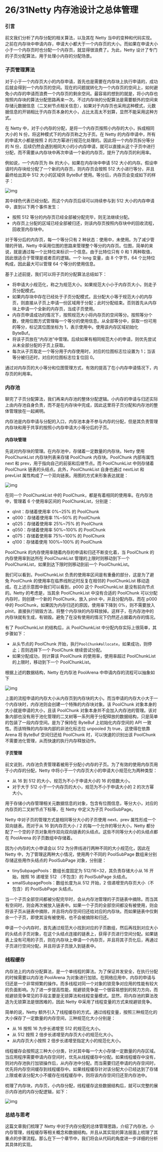 # 26/31Netty 内存池设计之总体管理

### 引言

前文我们分析了内存分配的相关算法，以及其在 Netty 当中的变种和代码实现。之前在内存块中申请内存，申请大小都大于一个内存页的大小。而如果在申请大小小于一个内存页时也分配一个内存页，就显得很浪费了。为此，Netty 设计了专门的子页分配算法，用于处理小内存的分配场景。

### 子页管理算法

对于小于一个内存页大小的内存申请，首先也是需要在内存块上执行申请的，成功后就会得到一个内存页的空间。现在的问题就转化为一个内存页的空间上，如何避免小内存的申请而浪费一个内存页的剩余空间。最容易的想到的就是，将小内存也按照内存块的算法分配思路再来一次。不过内存块的分配算法是需要额外的空间来存储元数据信息（二叉树节点相关信息），如果对于内存页也采用这种模式，元数据信息的开销相比于内存页本身的大小，占比太高太不划算，显然不能采用这种方式。

在 Netty 中，对于小内存的分配，是将一个内存页按照小内存的大小，拆成相同大小的 N 份，将这种模式下的内存页称之为子页。在 Netty 的内存申请中，所有的申请大小都是按照 2 的次方幂进行规范化处理的。因此将一个内存页拆分等分的 N 份，后续仍然会遇到相同大小的小内存申请，就可以直接从这个子页中进行分配，而不需要从内存块中再次申请一个新的内存页，提升了内存页的利用率。

例如说，一个内存页为 8k 的大小，如果在内存块中申请 512 大小的内存。假设申请时内存块给分配了一个新的内存页，则内存页会按照 512 大小进行等分，并且最终给出其中 512 大小的区域供 ByteBuf 使用。等分后，内存页会变成如下的样子：

![img](https://markdownpic-1251577930.cos.ap-chengdu.myqcloud.com/20191230142318.png)

其中绿色代表已经分配。而这个内存页后续可以持续参与到 512 大小的内存申请中，直到以下两个事件发生：

- 按照 512 等分的内存页已经全部被分配完毕，则无法继续分配。
- 内存页上分配的区域已经全部被归还，则该内存页按照内存块中的回收流程，回收至内存块中。

对于等分后的内存页，每一个等分只有 2 种状态：使用中，未使用。为了减少管理的开销，Netty 中采用位图的思路来管理整个等分的内存页。位图，简单的来说，就是通过每一个比特位来标识一个信息。由于比特位只有 0 和 1 两种取值，因此很适合于管理是或者否的逻辑。一个 long 变量，由 8 个字节，64 个比特位构成，因此最大可以管理 64 个等分的使用信息。

基于上述前提，我们可以将子页的分配算法总结如下：

- 将申请大小规范化，称之为规范大小。如果规范大小小于内存页大小，则走子页分配模式。
- 如果内存块中存在已经处于子页分配模式，且分配大小等于规范大小的内存页，则直接从子页上申请一份区域用于分配；此时分配结束。否则首先从内存块上申请一个全新的内存页，当成子页使用。
- 内存页申请成功的情况下，按照规范大小将内存页的空间等分。按照等分个数，使用位图方式管理每一个等分的使用信息。从全部等分中，获取一份可用的等分，标记其位图坐标为 1，表示使用中。使用该内存区域初始化 ByteBuf。
- 将该子页放在“内存池”中管理。后续如果有相同规范大小的申请，则优先尝试从未全部分配的子页上获取。
- 每次从子页取走一个等分用于内存使用时，对应的位图标志位设置为 1；当该等分被归还时，对应的位图标志位复位回 0。

通过对内存页的大小等分和位图管理方式，有效的提高了在小内存申请情况下，内存页的利用率。

### 内存池

聊完了子页分配算法，我们再来内存池的整体分配逻辑。小内存的申请与归还实际上由内存池自身负责，而不是在内存块中完成，因此这里将子页分配和内存池的整体管理放在一起阐明。

内存池是内存申请与分配的入口，内存池本身不参与内存的分配，但是其负责管理内存块和用于共享的按照小内存申请大小等分后的子页。

#### 内存块管理

先说对内存块的管理。在内存池中，存储着一定数量的内存块。Netty 使用 PoolChunkList 内存块列表来存储 PoolChunk 内存块。PoolChunk 内部有属性 next 和 prev，用于指向自己的前驱和后继节点。而 PoolChunkList 中则存储着 PoolChunk 链表的头结点。此外，PoolChunkList 自身也通过 nextList 和 prevList 属性构成了一个双向链表。用图的方式来形象表达就是：

![img](https://markdownpic-1251577930.cos.ap-chengdu.myqcloud.com/20191230222815.png)

在同一个 PoolChunkList 中的 PoolChunk，都是有着相同的使用率。在内存池中，管理着 6 个使用率区间的 PoolChunkList，分别是：

- qInit：存储着使用率 0%~25% 的 PoolChunk
- q000：存储着使用率 1%~50% 的 PoolChunk
- q025：存储着使用率 25%~75% 的 PoolChunk
- q050：存储着使用率 50%~100% 的 PoolChunk
- q075：存储着使用率 75%~100% 的 PoolChunk
- q100：存储着使用 100%~100% 的 PoolChunk

PoolChunk 的内存使用率随着内存的申请和归还不断变化着，当 PoolChunk 的内存使用率到达所在 PoolChunkList 管理的上限时则移动到下一个 PoolChunkList，如果到达下限时则移动到前一个 PoolChunkList。

我们可以看到，PoolChunkList 负责的使用率区间是有重叠的部分，这是为了避免 PoolChunk 的使用率在临界线附近时反复在相邻的 PoolChunkList 移动造成。在上述示意图中我们可以看到，p000 这个 PoolChunkList 是没有前向节点的。Netty 的考虑是，当其余 PoolChunkList 中没有合适的 PoolChunk 可以分配内存时，则创建一个新的 PoolChunk，放入 pInit 中，并且分配内存。而在 p000 中的 PoolChunk，如果因为内存归还的原因，使用率下降到 0%，则不需要放入 pInit，直接执行销毁方法，将整个内存块的内存释放掉。这样子，在内存池中的内存块就有生成，有销毁。避免了在没有使用的情况下仍然还占据着内存的情况。

有了 PoolChunkList 的结构后，从 PoolChunkList 中分配内存实际上很简单，其步骤如下：

- 从头节点的 PoolChunk 开始，执行`PoolChunk#allocate`，如果成功，则停止；否则选择下一个 PoolChunk 继续尝试分配。
- 如果分配成功，则计算该 PoolChunk 的使用率，使用率超过 PoolChunkList 的上限时，移动到下一个 PoolChunkList。

根据上述的数据结构，Netty 在内存池 PoolArena 中申请内存的流程可以抽象如下

![img](https://markdownpic-1251577930.cos.ap-chengdu.myqcloud.com/20190805111022.png)

上面的流程申请的内存大小从内存页到内存块的大小。而当申请的内存大小大于一个内存块时，内存池则会创建一个特殊的内存块对象。该 PoolChunk 对象本身的大小就是申请的大小，且该 PoolChunk 对象本身并不会加入内存池的管理。该对象内部也没有用于池化管理的二叉树等一系列用于分配释放的数据结构，只是简单的包装了一段内存空间。是为了保持在 ByteBuf 上初始化内存空间的 API 一致性。而该特殊的内存块内部的非池化标志位 unpooled 为 true，这使得在依靠 Arena 将 ByteBuf 空间归还给 PoolChunk 时，可以快速的识别出该 PoolChunk 不需要池化管理，从而快速的执行内存释放动作。

#### 子页管理

前文说到，内存池负责管理着被用于分配小内存的子页。为了有效的使用内存页用于小内存的分配，Netty 中将小于一个内存页大小的申请大小规范化为两种类型：

- 从 16 到 512 的大小，规范为不小于申请大小的 16 的倍数大小。
- 对于大于 512 小于一个内存页的大小，规范为不小于申请大小的 2 的次方幂大小。

用于存储小内存管理相关元数据信息的对象，包含有位图信息，等分大小，对应的内存页的二叉树节点下标等，在 Netty 中定义为子页 PoolSubPage。

Netty 中对子页的管理方式是相同等分大小的子页使用 next、prev 属性形成一个双向链表。而对于从 16 到内存页大小 / 2 的每一个允许的等分大小，Netty 都分配了一个空的子页对象用作双向双向链表的头结点。这些不同等分大小的头结点都在 PoolArena 的子页数组中存储着。

因为小内存的大小申请会以 512 为分界线进行两种不同的大小规范化，因此在 Netty 中，为了管理这两种大小情况，使用两个不同的 PoolSubPage 数组来分别存储这些用作头结点的 PoolSubPage 对象，分别是：

- tinySubpagePools：数组长度固定为 512/16=32，其负责存储大小从 16 开始，按照 16 递增至 512 （不包含）的 PoolSubPage 头结点。
- smallSubpagePools：数组长度为从 512 开始，2 倍递增至内存页大小（不包含）的 PoolSubPage 头结点。

当一个子页全部空间都被分配完毕时，会从内存池管理的子页链表中摘除。而当其有空间时，则会再次被放入链表中。如果一个子页的全部空间都没有被使用，则会将该子页从链表中摘除，并且将内存空间归还给对应的内存块。而如果链表中仅剩余一个子页，即使其没有被使用，也不会被摘除和归还。

申请一个小内存时，首先通过规范大小找到对应的子页数组，然后再找到对应大小的头结点子页对象，在这个头结点连接的链表上，获得子页进行空间分配。如果链表上没有可用的子页，则在内存块上申请一个内存页，并且将其子页化后，再通过子页进行空间分配，并且将该子页放入到链表中。

### 线程缓存

内存池上的内存分配算法，是一个单线程的算法。为了保证并发安全，在执行分配的时候需要以内存池 PoolArena 为对象进行加锁。在网络应用中，内存的申请与归还是一个非常频繁的操作。而多线程对同一个对象的锁竞争对应用的性能有较大的负面影响。为了进一步提高性能，规避锁竞争是一个很容易想到的努力方向，而规避锁竞争常见的手段主要是无锁算法和线程变量模式。显然，将内存池的算法改造为无锁算法是很困难的，因此 Netty 中采用了线程变量的方式来规避锁竞争。

简单的说，Netty 额外引入了线程缓存的方式。通过线程变量，按照三种规范化的大小保存了一定数量的内存空间，三种规范化大小分别是：

- 从 16 按照 16 为步长递增至 512 的规范化大小。
- 从 512 按照 2 倍步长递增至内存页大小的规范化大小。
- 从内存页大小按照 2 倍步长递增至指定大小的规范化大小。

线程缓存会按照这三种大小分类，针对其中每一个大小存储一定数量的内存区域。当应用程序需要申请内存空间时，优先从线程缓存中分配。如果线程缓存中没有，则对内存池执行加锁操作后，从内存池中分配。而当需要归还申请的内存空间时，优先将内存空间缓存到线程缓存中。如果线程缓存针对该分配大小已经达到了存储上限或者该分配大小不缓存在线程缓存中，则将该内存空间归还至内存池中。

梳理了内存块，内存页，小内存分配，线程缓存这些数据结构后，就可以完整的展示内存池的内存分配逻辑，如下：

![img](https://markdownpic-1251577930.cos.ap-chengdu.myqcloud.com/20191231011930.png)

### 总结与思考

这篇文章我们梳理了 Netty 中对于内存分配的总体管理思路，介绍了内存池，小内存管理，线程缓存等相关概念和数据结构。并且从其实现的算法层面上梳理了其重点的步骤流程。那么在下一个章节中，我们将会从代码的角度进一步详细的分析其具体的实现。